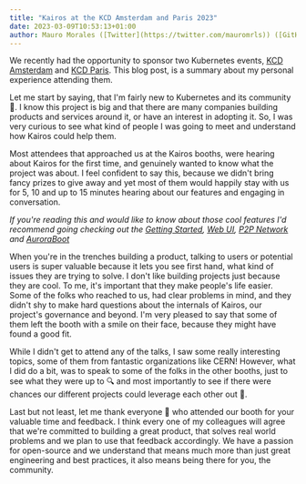 ```yaml
---
title: "Kairos at the KCD Amsterdam and Paris 2023"
date: 2023-03-09T10:53:13+01:00
author: Mauro Morales ([Twitter](https://twitter.com/mauromrls)) ([GitHub](https://github.com/mauromorales))
---
```


We recently had the opportunity to sponsor two Kubernetes events, [KCD Amsterdam][amsterdam] and [KCD Paris][paris]. This blog post, is a summary about my personal experience attending them.

Let me start by saying, that I'm fairly new to Kubernetes and its community :wave:. I know this project is big and that there are many companies building products and services around it, or have an interest in adopting it. So, I was very curious to see what kind of people I was going to meet and understand how Kairos could help them.

Most attendees that approached us at the Kairos booths, were hearing about Kairos for the first time, and genuinely wanted to know what the project was about. I feel confident to say this, because we didn't bring fancy prizes to give away and yet most of them would happily stay with us for 5, 10 and up to 15 minutes hearing about our features and engaging in conversation.

_If you're reading this and would like to know about those cool features I'd recommend going checking out the [Getting Started](/docs/getting-started/), [Web UI](/docs/installation/webui/), [P2P Network](/docs/architecture/network/) and [AuroraBoot](/docs/reference/auroraboot/)_

When you're in the trenches building a product, talking to users or potential users is super valuable because it lets you see first hand, what kind of issues they are trying to solve. I don't like building projects just because they are cool. To me, it's important that they make people's life easier. Some of the folks who reached to us, had clear problems in mind, and they didn't shy to make hard questions about the internals of Kairos, our project's governance and beyond. I'm very pleased to say that some of them left the booth with a smile on their face, because they might have found a good fit.

While I didn't get to attend any of the talks, I saw some really interesting topics, some of them from fantastic organizations like CERN! However, what I did do a bit, was to speak to some of the folks in the other booths, just to see what they were up to :mag: and most importantly to see if there were chances our different projects could leverage each other out :raised_hands:.

Last but not least, let me thank everyone :bow: who attended our booth for your valuable time and feedback. I think every one of my colleagues will agree that we're committed to building a great product, that solves real world problems and we plan to use that feedback accordingly. We have a passion for open-source and we understand that means much more than just great engineering and best practices, it also means being there for you, the community.

[amsterdam]: https://community.cncf.io/events/details/cncf-kcd-netherlands-presents-kubernetes-community-days-amsterdam-2023/
[paris]: https://community.cncf.io/events/details/cncf-kcd-france-presents-kubernetes-community-days-france-2023/
